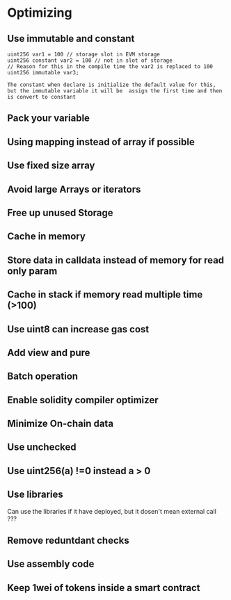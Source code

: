 # Optimizing
## Use immutable and constant
``` solidity
uint256 var1 = 100 // storage slot in EVM storage
uint256 constant var2 = 100 // not in slot of storage
// Reason for this in the compile time the var2 is replaced to 100
uint256 immutable var3;

The constant when declare is initialize the default value for this, but the immutable variable it will be  assign the first time and then is convert to constant
```
## Pack your variable
## Using mapping instead of array if possible
## Use fixed size array
## Avoid large Arrays or iterators
## Free up unused Storage
## Cache in memory 
## Store data in calldata instead of memory for read only param
## Cache in stack if memory read multiple time (>100)
## Use uint8 can increase gas cost
## Add view and pure 
## Batch operation
## Enable solidity compiler optimizer
## Minimize On-chain data
## Use unchecked
## Use uint256(a) !=0 instead a > 0
## Use libraries
Can use the libraries if it have deployed, but it dosen't mean external call ???
## Remove reduntdant checks
## Use assembly code
## Keep 1wei of tokens inside a smart contract